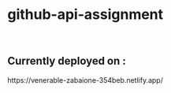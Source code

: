 # github-api-assignment

<br />
<h2>Currently deployed on : </h2> https://venerable-zabaione-354beb.netlify.app/

